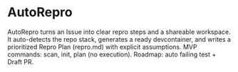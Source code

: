 # AutoRepro
AutoRepro turns an Issue into clear repro steps and a shareable workspace. It auto-detects the repo stack, generates a ready devcontainer, and writes a prioritized Repro Plan (repro.md) with explicit assumptions. MVP commands: scan, init, plan (no execution). Roadmap: auto failing test + Draft PR.
